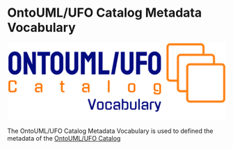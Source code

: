 # OntoUML/UFO Catalog Metadata Vocabulary

<p align="center"><img src="/resources/logo.png" width="500">

The OntoUML/UFO Catalog Metadata Vocabulary is used to defined the metadata of the [OntoUML/UFO Catalog](https://w3id.org/ontouml-models)

